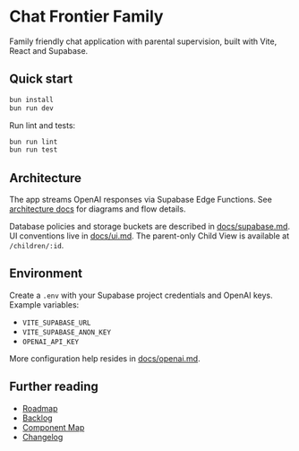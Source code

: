 # Chat Frontier Family

Family friendly chat application with parental supervision, built with Vite, React and Supabase.

## Quick start
```bash
bun install
bun run dev
```

Run lint and tests:
```bash
bun run lint
bun run test
```

## Architecture
The app streams OpenAI responses via Supabase Edge Functions. See [architecture docs](docs/architecture.md) for diagrams and flow details.

Database policies and storage buckets are described in [docs/supabase.md](docs/supabase.md). UI conventions live in [docs/ui.md](docs/ui.md). The parent-only Child View is available at `/children/:id`.

## Environment
Create a `.env` with your Supabase project credentials and OpenAI keys. Example variables:
- `VITE_SUPABASE_URL`
- `VITE_SUPABASE_ANON_KEY`
- `OPENAI_API_KEY`

More configuration help resides in [docs/openai.md](docs/openai.md).

## Further reading
- [Roadmap](docs/roadmap.md)
- [Backlog](docs/backlog.md)
- [Component Map](./COMPONENT_MAP.md)
- [Changelog](CHANGELOG.md)
